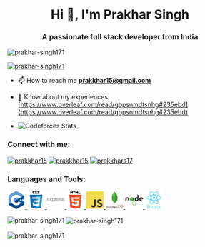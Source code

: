 <h1 align="center">Hi 👋, I'm Prakhar Singh</h1>
<h3 align="center">A passionate full stack developer from India</h3>

<p align="left"> <img src="https://komarev.com/ghpvc/?username=prakhar-singh171&label=Profile%20views&color=0e75b6&style=flat" alt="prakhar-singh171" /> </p>

<p align="left"> <a href="https://github.com/ryo-ma/github-profile-trophy"><img src="https://github-profile-trophy.vercel.app/?username=prakhar-singh171" alt="prakhar-singh171" /></a> </p>

- 📫 How to reach me **prakkhar15@gmail.com**

- 📄 Know about my experiences [https://www.overleaf.com/read/gbpsnmdtsnhg#235ebd](https://www.overleaf.com/read/gbpsnmdtsnhg#235ebd)

- ![Codeforces Stats](https://codeforces-readme-stats.vercel.app/api/card?username=prakkhar15)

<h3 align="left">Connect with me:</h3>
<p align="left">
<a href="https://www.codechef.com/users/prakkhar15" target="blank"><img align="center" src="https://cdn.jsdelivr.net/npm/simple-icons@3.1.0/icons/codechef.svg" alt="prakkhar15" height="30" width="40" /></a>
<a href="https://codeforces.com/profile/prakkhar15" target="blank"><img align="center" src="https://raw.githubusercontent.com/rahuldkjain/github-profile-readme-generator/master/src/images/icons/Social/codeforces.svg" alt="prakkhar15" height="30" width="40" /></a>
<a href="https://www.leetcode.com/prakkhars17" target="blank"><img align="center" src="https://raw.githubusercontent.com/rahuldkjain/github-profile-readme-generator/master/src/images/icons/Social/leet-code.svg" alt="prakkhars17" height="30" width="40" /></a>
</p>

<h3 align="left">Languages and Tools:</h3>
<p align="left"> <a href="https://www.w3schools.com/cpp/" target="_blank" rel="noreferrer"> <img src="https://raw.githubusercontent.com/devicons/devicon/master/icons/cplusplus/cplusplus-original.svg" alt="cplusplus" width="40" height="40"/> </a> <a href="https://www.w3schools.com/css/" target="_blank" rel="noreferrer"> <img src="https://raw.githubusercontent.com/devicons/devicon/master/icons/css3/css3-original-wordmark.svg" alt="css3" width="40" height="40"/> </a> <a href="https://expressjs.com" target="_blank" rel="noreferrer"> <img src="https://raw.githubusercontent.com/devicons/devicon/master/icons/express/express-original-wordmark.svg" alt="express" width="40" height="40"/> </a> <a href="https://www.w3.org/html/" target="_blank" rel="noreferrer"> <img src="https://raw.githubusercontent.com/devicons/devicon/master/icons/html5/html5-original-wordmark.svg" alt="html5" width="40" height="40"/> </a> <a href="https://developer.mozilla.org/en-US/docs/Web/JavaScript" target="_blank" rel="noreferrer"> <img src="https://raw.githubusercontent.com/devicons/devicon/master/icons/javascript/javascript-original.svg" alt="javascript" width="40" height="40"/> </a> <a href="https://www.mongodb.com/" target="_blank" rel="noreferrer"> <img src="https://raw.githubusercontent.com/devicons/devicon/master/icons/mongodb/mongodb-original-wordmark.svg" alt="mongodb" width="40" height="40"/> </a> <a href="https://nodejs.org" target="_blank" rel="noreferrer"> <img src="https://raw.githubusercontent.com/devicons/devicon/master/icons/nodejs/nodejs-original-wordmark.svg" alt="nodejs" width="40" height="40"/> </a> <a href="https://reactjs.org/" target="_blank" rel="noreferrer"> <img src="https://raw.githubusercontent.com/devicons/devicon/master/icons/react/react-original-wordmark.svg" alt="react" width="40" height="40"/> </a> </p>

<p><img align="left" src="https://github-readme-stats.vercel.app/api/top-langs?username=prakhar-singh171&show_icons=true&locale=en&layout=compact" alt="prakhar-singh171" /></p>

<p>&nbsp;<img align="center" src="https://github-readme-stats.vercel.app/api?username=prakhar-singh171&show_icons=true&locale=en" alt="prakhar-singh171" /></p>

<p><img align="center" src="https://github-readme-streak-stats.herokuapp.com/?user=prakhar-singh171&" alt="prakhar-singh171" /></p>
